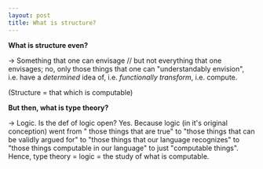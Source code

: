 ```yaml
---
layout: post
title: What is structure?
---
```


**What is structure even?**

-> Something that one can envisage // but not everything that one envisages; no, only those things that one can "understandably envision", i.e. have a *determined* idea of, i.e. *functionally transform*, i.e. compute.

(Structure = that which is computable)

**But then, what is type theory?**

-> Logic. Is the def of logic open? Yes. Because logic (in it's original conception) went from " those things that are true" to "those things that can be validly argued for" to "those things that our language recognizes" to "those things computable in our language" to just "computable things". Hence, type theory = logic = the study of what is computable.